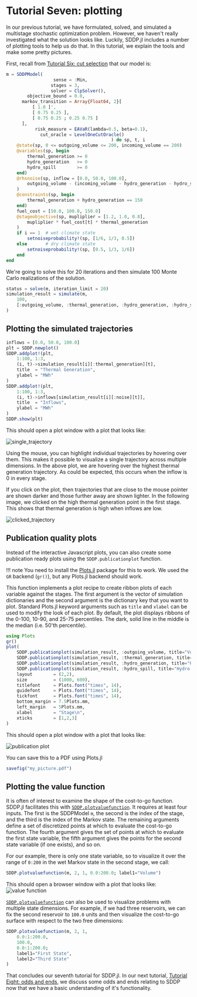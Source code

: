 # Tutorial Seven: plotting

In our previous tutorial, we have formulated, solved, and simulated a multistage
stochastic optimization problem. However, we haven't really investigated what
the solution looks like. Luckily, SDDP.jl includes a number of plotting tools to
help us do that. In this tutorial, we explain the tools and make some pretty
pictures.

First, recall from [Tutorial Six: cut selection](@ref) that our model is:
```julia
m = SDDPModel(
                  sense = :Min,
                 stages = 3,
                 solver = ClpSolver(),
        objective_bound = 0.0,
      markov_transition = Array{Float64, 2}[
          [ 1.0 ]',
          [ 0.75 0.25 ],
          [ 0.75 0.25 ; 0.25 0.75 ]
      ],
           risk_measure = EAVaR(lambda=0.5, beta=0.1),
             cut_oracle = LevelOneCutOracle()
                                        ) do sp, t, i
    @state(sp, 0 <= outgoing_volume <= 200, incoming_volume == 200)
    @variables(sp, begin
        thermal_generation >= 0
        hydro_generation   >= 0
        hydro_spill        >= 0
    end)
    @rhsnoise(sp, inflow = [0.0, 50.0, 100.0],
        outgoing_volume - (incoming_volume - hydro_generation - hydro_spill) == inflow
    )
    @constraints(sp, begin
        thermal_generation + hydro_generation == 150
    end)
    fuel_cost = [50.0, 100.0, 150.0]
    @stageobjective(sp, mupliplier = [1.2, 1.0, 0.8],
        mupliplier * fuel_cost[t] * thermal_generation
    )
    if i == 1  # wet climate state
        setnoiseprobability!(sp, [1/6, 1/3, 0.5])
    else       # dry climate state
        setnoiseprobability!(sp, [0.5, 1/3, 1/6])
    end
end
```

We're going to solve this for 20 iterations and then simulate 100 Monte Carlo
realizations of the solution.
```julia
status = solve(m, iteration_limit = 20)
simulation_result = simulate(m,
    100,
    [:outgoing_volume, :thermal_generation, :hydro_generation, :hydro_spill]
)
```

## Plotting the simulated trajectories

```julia
inflows = [0.0, 50.0, 100.0]
plt = SDDP.newplot()
SDDP.addplot!(plt,
    1:100, 1:3,
    (i, t)->simulation_result[i][:thermal_generation][t],
    title  = "Thermal Generation",
    ylabel = "MWh"
)
SDDP.addplot!(plt,
    1:100, 1:3,
    (i, t)->inflows[simulation_result[i][:noise][t]],
    title  = "Inflows",
    ylabel = "MWh"
)
SDDP.show(plt)
```

This should open a plot window with a plot that looks like:

![single_trajectory](../assets/single_trajectory.png)

Using the mouse, you can highlight individual trajectories by hovering over
them. This makes it possible to visualize a single trajectory across multiple
dimensions. In the above plot, we are hovering over the highest thermal
generation trajectory. As could be expected, this occurs when the inflow is 0 in
every stage.

If you click on the plot, then trajectories that are close to the mouse pointer
are shown darker and those further away are shown lighter. In the following
image, we clicked on the high thermal generation point in the first stage. This
shows that thermal generation is high when inflows are low.

![clicked_trajectory](../assets/clicked_trajectory.png)

## Publication quality plots

Instead of the interactive Javascript plots, you can also create some
publication ready plots using the `SDDP.publicationplot` function.

!!! note
    You need to install the [Plots.jl](https://github.com/JuliaPlots/Plots)
    package for this to work. We used the `GR` backend (`gr()`), but any
    Plots.jl backend should work.

This function implements a plot recipe to create ribbon plots of each variable
against the stages. The first argument is the vector of simulation dictionaries
and the second argument is the dictionary key that you want to plot. Standard
Plots.jl keyword arguments such as `title` and `xlabel` can be used to modify
the look of each plot. By default, the plot displays ribbons of the 0-100,
10-90, and 25-75 percentiles. The dark, solid line in the middle is the median
(i.e. 50'th percentile).

```julia
using Plots
gr()
plot(
    SDDP.publicationplot(simulation_result, :outgoing_volume, title="Volume"),
    SDDP.publicationplot(simulation_result, :thermal_generation, title="Thermal Generation"),
    SDDP.publicationplot(simulation_result, :hydro_generation, title="Hydro Generation"),
    SDDP.publicationplot(simulation_result, :hydro_spill, title="Hydro Spill"),
    layout        = (2,2),
    size          = (1000, 600),
    titlefont     = Plots.font("times", 14),
    guidefont     = Plots.font("times", 14),
    tickfont      = Plots.font("times", 14),
    bottom_margin = 7.5Plots.mm,
    left_margin   = 5Plots.mm,
    xlabel        = "Stage\n",
    xticks        = [1,2,3]
)
```

This should open a plot window with a plot that looks like:

![publication plot](../assets/publication_plot.png)

You can save this to a PDF using Plots.jl
```julia
savefig("my_picture.pdf")
```

## Plotting the value function

It is often of interest to examine the shape of the cost-to-go function. SDDP.jl
facilitates this with [`SDDP.plotvaluefunction`](@ref). It requires at least
four inputs. The first is the SDDPModel `m`, the second is the index of the
stage, and the third is the index of the Markov state. The remaining arguments
define a set of discretized points at which to evaluate the cost-to-go function.
The fourth argument gives the set of points at which to evaluate the first state
variable, the fifth argument gives the points for the second state variable (if
one exists), and so on.

For our example, there is only one state variable, so to visualize it over the
range of `0:200` in the wet Markov state in the second stage, we call:
```julia
SDDP.plotvaluefunction(m, 2, 1, 0.0:200.0; label1="Volume")
```
This should open a browser window with a plot that looks like:
![value function](../assets/plot_value_function.png)

[`SDDP.plotvaluefunction`](@ref) can also be used to visualize problems with
multiple state dimensions. For example, if we had three reservoirs, we can fix
the second reservoir to `100.0` units and then visualize the cost-to-go surface
with respect to the two free dimensions:
```julia
SDDP.plotvaluefunction(m, 2, 1,
    0.0:1:200.0,
    100.0,
    0.0:1:200.0;
    label1="First State",
    label2="Third State"
)
```

That concludes our seventh tutorial for SDDP.jl. In our next tutorial,
[Tutorial Eight: odds and ends](@ref), we  discuss some odds and ends relating
to SDDP now that we have a basic  understanding of it's functionality.
